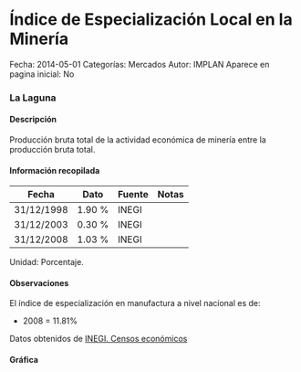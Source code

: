 Índice de Especialización Local en la Minería
=====

Fecha: 2014-05-01
Categorías: Mercados
Autor: IMPLAN
Aparece en pagina inicial: No

### La Laguna

#### Descripción

Producción bruta total de la actividad económica de minería entre la producción bruta total.

<!-- break -->

#### Información recopilada

<table class="table table-hover table-bordered matriz">
  <thead>
    <tr><th>Fecha</th><th>Dato</th><th>Fuente</th><th>Notas</th></tr>
  </thead>
  <tbody>
    <tr><td class="centrado">31/12/1998</td><td class="derecha">1.90 %</td><td>INEGI</td><td></td></tr>
    <tr><td class="centrado">31/12/2003</td><td class="derecha">0.30 %</td><td>INEGI</td><td></td></tr>
    <tr><td class="centrado">31/12/2008</td><td class="derecha">1.03 %</td><td>INEGI</td><td></td></tr>
  </tbody>
</table>

Unidad: Porcentaje.

#### Observaciones

El índice de especialización en manufactura a nivel nacional es de: 

- 2008 = 11.81%

Datos obtenidos de [INEGI. Censos económicos](http://www3.inegi.org.mx/sistemas/saic/)

#### Gráfica

<div id="graficaDatos" class="grafica"></div>
<script>
  // Gráfica
  if (typeof vargraficaDatos === 'undefined') {
    vargraficaDatos = Morris.Line({
      element: 'graficaDatos',
      data: [{ fecha: '1998-12-31', dato: 1.9000 },{ fecha: '2003-12-31', dato: 0.3000 },{ fecha: '2008-12-31', dato: 1.0300 }],
      xkey: 'fecha',
      ykeys: ['dato'],
      labels: ['Dato'],
      lineColors: ['#FF5B02'],
      xLabelFormat: function(d) { return d.getDate()+'/'+(d.getMonth()+1)+'/'+d.getFullYear(); },
      dateFormat: function(ts) { var d = new Date(ts); return d.getDate() + '/' + (d.getMonth() + 1) + '/' + d.getFullYear(); }
    });
  }
</script>
